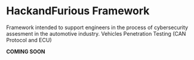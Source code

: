 # HackandFurious Framework
Framework intended to support engineers in the process of cybersecurity assesment in the automotive industry. 
Vehicles Penetration Testing (CAN Protocol and ECU)

**COMING SOON**
